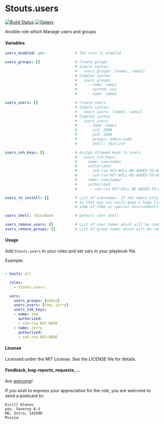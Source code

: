 Stouts.users
============

[![Build Status](http://img.shields.io/travis/Stouts/Stouts.users.svg?style=flat-square)](https://travis-ci.org/Stouts/Stouts.users)
[![Galaxy](http://img.shields.io/badge/galaxy-Stouts.users-blue.svg?style=flat-square)](https://galaxy.ansible.com/list#/roles/1210)

Ansible role which Manage users and groups

#### Variables
```yaml
users_enabled: yes              # The role is enabled

users_groups: []                # Create groups
                                # Simple syntax:
                                #   users_groups: [name1, name2]
                                # Complex syntax:
                                #   users_groups:
                                #     - name: name1
                                #       system: yes
                                #     - name: name2

users_users: []                 # Create users
                                # Simple syntax:
                                #   users_users: [name1, name2]
                                # Complex syntax:
                                #   users_users:
                                #     - name: name1
                                #       uid: 2000
                                #       gid: 2000
                                #       groups: admin,sudo
                                #       shell: /bin/zsh

users_ssh_keys: []              # Assign allowed keys to users
                                #   users_ssh_keys:
                                #   - name: username1
                                #     authorized:
                                #     - ssh-rsa KEY-WILL-BE-ADDED-TO-AUTHORIZED-KEYS
                                #     - ssh-rsa KEY-WILL-BE-ADDED-TO-AUTHORIZED-KEYS
                                #   - name: username2
                                #     authorized:
                                #      - ssh-rsa KEY-WILL-BE-ADDED-TO-AUTHORIZED-KEYS

users_to_install: []            # List of usernames. If not empty only users from the list will be installed.
                                # So that way you could keep a huge list of users somewhere and install only
                                # some of them in special environments.

users_shell: /bin/bash          # Default user shell

users_remove_users: []          # List of user names which will be removed
users_remove_groups: []         # List of group names which will be removed
```

#### Usage

Add `Stouts.users` to your roles and set vars in your playbook file.

Example:

```yaml

- hosts: all

  roles:
    - Stouts.users

  vars:
    users_groups: [admin]
    users_users: [tom, jerry]
    users_ssh_keys:
    - name: tom
      authorized: 
      - ssh-rsa KEY-HERE
    - name: jerry
      authorized: 
      - ssh-rsa KEY-HERE

```

#### License

Licensed under the MIT License. See the LICENSE file for details.

#### Feedback, bug-reports, requests, ...

Are [welcome](https://github.com/Stouts/Stouts.users/issues)!

If you wish to express your appreciation for the role, you are welcome to send
a postcard to:

    Kirill Klenov
    pos. Severny 8-3
    MO, Istra, 143500
    Russia
